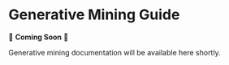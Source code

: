 # Generative Mining Guide

🚧 **Coming Soon** 🚧

Generative mining documentation will be available here shortly. 